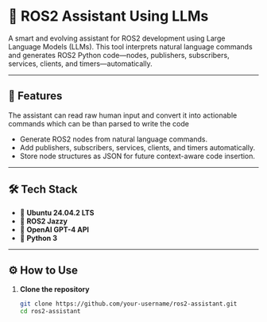 # 🤖 ROS2 Assistant Using LLMs

A smart and evolving assistant for ROS2 development using Large Language Models (LLMs). This tool interprets natural language commands and generates ROS2 Python code—nodes, publishers, subscribers, services, clients, and timers—automatically. 


---

## 🚀 Features

The assistant can read raw human input and convert it into actionable commands which can be than parsed to write the code

- Generate ROS2 nodes from natural language commands.
- Add publishers, subscribers, services, clients, and timers automatically.
- Store node structures as JSON for future context-aware code insertion.


---

## 🛠️ Tech Stack

- 🐧 **Ubuntu 24.04.2 LTS**
- 🤖 **ROS2 Jazzy**
- 🧠 **OpenAI GPT-4 API**
- 🐍 **Python 3**

---

## ⚙️ How to Use

1. **Clone the repository**
   ```bash
   git clone https://github.com/your-username/ros2-assistant.git
   cd ros2-assistant

